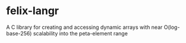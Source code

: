 # felix-langr
A C library for creating and accessing dynamic arrays with near O(log-base-256) scalability into the peta-element range
